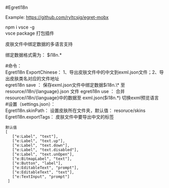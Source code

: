 #EgretI18n  

Example: https://github.com/ryltcsjg/egret-mobx  

npm i vsce -g  
vsce package 打包插件  

皮肤文件中绑定数据的多语言支持

绑定数据格式需为： $i18n.\*

#命令：  
EgretI18n ExportChinese： 1、导出皮肤文件中的中文到exml.json文件；2、导出皮肤类名对应的文件地址  
egreti18n save ： 保存exml.json文件中绑定数据$i18n.\* 至 resource/i18n/{language}.json 文件  
egreti18n use  ： 合并resource/i18n/{language}中的数据至 exml.json($i18n.\*) 切换exml预览语言  
#设置（settings.json）：  
EgretI18n.skinPath：  设置皮肤所在文件夹，默认值： resoruce/skins  
EgretI18n.exportTags： 皮肤文件中要导出中文的标签  
```
默认值 
[
   ["e:Label", "text"],
   ["e:Label", "text.up"],
   ["e:Label", "text.down"],
   ["e:Label", "text.disabled"],
   ["e:Label", "text.unOpen"],
   ["e:BitmapLabel", "text"],
   ["e:Button", "label"],
   ["e:EditableText", "prompt"],
   ["e:EditableText", "text"],
   ["e:TextInput", "prompt"]
 ]
 ```